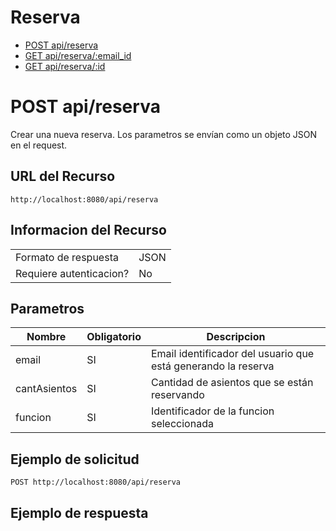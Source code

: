 # Reserva
- [POST api/reserva](./basics/post-api-reserva.md)
- [GET api/reserva/:email_id](./basics/get-api-reserva-email-id.md)
- [GET api/reserva/:id](./basics/get-api-reserva-id.md)

# POST api/reserva
Crear una nueva reserva. Los parametros se envían como un objeto JSON en el request.

## URL del Recurso
`http://localhost:8080/api/reserva`

## Informacion del Recurso
|                         |       |
|-------------------------|-------|
| Formato de respuesta    | JSON  |
| Requiere autenticacion? | No    |

## Parametros
| Nombre       | Obligatorio | Descripcion                                                   |
|--------------|-------------|---------------------------------------------------------------|
| email        | SI          | Email identificador del usuario que está generando la reserva |
| cantAsientos | SI          | Cantidad de asientos que se están reservando                  |
| funcion      | SI          | Identificador de la funcion seleccionada                      |

## Ejemplo de solicitud

`POST http://localhost:8080/api/reserva`

## Ejemplo de respuesta
```JSON

```